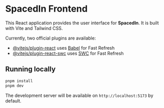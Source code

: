 # SpacedIn Frontend

This React application provides the user interface for **SpacedIn**. It is built with Vite and Tailwind CSS.

Currently, two official plugins are available:

- [@vitejs/plugin-react](https://github.com/vitejs/vite-plugin-react/blob/main/packages/plugin-react) uses [Babel](https://babeljs.io/) for Fast Refresh
- [@vitejs/plugin-react-swc](https://github.com/vitejs/vite-plugin-react/blob/main/packages/plugin-react-swc) uses [SWC](https://swc.rs/) for Fast Refresh

## Running locally

```bash
pnpm install
pnpm dev
```

The development server will be available on `http://localhost:5173` by default.
